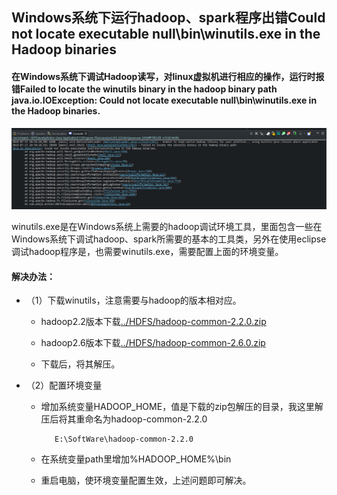 ## Windows系统下运行hadoop、spark程序出错Could not locate executable null\bin\winutils.exe in the Hadoop binaries

#### 在Windows系统下调试Hadoop读写，对linux虚拟机进行相应的操作，运行时报错Failed to locate the winutils binary in the hadoop binary path  java.io.IOException: Could not locate executable null\bin\winutils.exe in the Hadoop binaries. 

  ![](../HDFS/img/Windows%E7%B3%BB%E7%BB%9F%E4%B8%8B%E8%BF%90%E8%A1%8Chadoop%E7%A8%8B%E5%BA%8F%E5%87%BA%E9%94%99.png)

winutils.exe是在Windows系统上需要的hadoop调试环境工具，里面包含一些在Windows系统下调试hadoop、spark所需要的基本的工具类，另外在使用eclipse调试hadoop程序是，也需要winutils.exe，需要配置上面的环境变量。

#### 解决办法：
* （1）下载winutils，注意需要与hadoop的版本相对应。

    * hadoop2.2版本下载[../HDFS/hadoop-common-2.2.0.zip](../HDFS/hadoop-common-2.2.0.zip)
    
    * hadoop2.6版本下载[../HDFS/hadoop-common-2.6.0.zip](../HDFS/hadoop-common-2.6.0.zip)
    
    * 下载后，将其解压。

* （2）配置环境变量

   * 增加系统变量HADOOP_HOME，值是下载的zip包解压的目录，我这里解压后将其重命名为hadoop-common-2.2.0
   
            E:\SoftWare\hadoop-common-2.2.0
      
   * 在系统变量path里增加%HADOOP_HOME%\bin
      
   * 重启电脑，使环境变量配置生效，上述问题即可解决。
   


